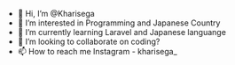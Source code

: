 - 👋 Hi, I’m @Kharisega
- 👀 I’m interested in Programming and Japanese Country
- 🌱 I’m currently learning Laravel and Japanese languange
- 💞️ I’m looking to collaborate on coding?
- 📫 How to reach me Instagram - kharisega_

<!---
Kharisega/Kharisega is a ✨ special ✨ repository because its `README.md` (this file) appears on your GitHub profile.
You can click the Preview link to take a look at your changes.
--->
